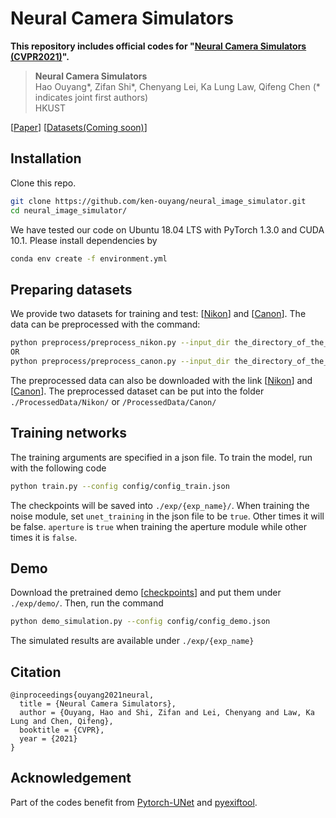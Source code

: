 # Neural Camera Simulators


**This repository includes official codes for "[Neural Camera Simulators (CVPR2021)](https://arxiv.org/abs/2104.05237)".** 

> **Neural Camera Simulators** <br>
>  Hao Ouyang*, Zifan Shi*, Chenyang Lei, Ka Lung Law, Qifeng Chen (* indicates joint first authors)<br>
>  HKUST <br>

[[Paper](https://arxiv.org/abs/2104.05237)] 
[[Datasets(Coming soon)](https://aaaa.github.io/TBA)] 



## Installation
Clone this repo.
```bash
git clone https://github.com/ken-ouyang/neural_image_simulator.git
cd neural_image_simulator/
```

We have tested our code on Ubuntu 18.04 LTS with PyTorch 1.3.0 and CUDA 10.1. Please install dependencies by
```bash
conda env create -f environment.yml
```

## Preparing datasets
We provide two datasets for training and test: [[Nikon](https://aaaa.github.io/TBA)] and [[Canon](https://aaaa.github.io/TBA)]. The data can be preprocessed with the command:
```bash
python preprocess/preprocess_nikon.py --input_dir the_directory_of_the_dataset --output_dir the_directory_to_save_the_preprocessed_data --image_size 512
OR
python preprocess/preprocess_canon.py --input_dir the_directory_of_the_dataset --output_dir the_directory_to_save_the_preprocessed_data --image_size 512
```
The preprocessed data can also be downloaded with the link [[Nikon](https://aaaa.github.io/TBA)] and [[Canon](https://aaaa.github.io/TBA)]. The preprocessed dataset can be put into the folder `./ProcessedData/Nikon/` or `/ProcessedData/Canon/`

## Training networks
The training arguments are specified in a json file. To train the model, run with the following code
```bash
python train.py --config config/config_train.json
```
The checkpoints will be saved into `./exp/{exp_name}/`. 
When training the noise module, set `unet_training` in the json file to be `true`. Other times it will be false. `aperture` is `true` when training the aperture module while other times it is `false`.

## Demo
Download the pretrained demo [[checkpoints](https://aaaa.github.io/TBA)] and put them under `./exp/demo/`. Then, run the command
```bash
python demo_simulation.py --config config/config_demo.json
```
The simulated results are available under `./exp/{exp_name}`

## Citation

```
@inproceedings{ouyang2021neural,
  title = {Neural Camera Simulators},
  author = {Ouyang, Hao and Shi, Zifan and Lei, Chenyang and Law, Ka Lung and Chen, Qifeng},
  booktitle = {CVPR},
  year = {2021}
}
```
## Acknowledgement
Part of the codes benefit from [Pytorch-UNet](https://github.com/milesial/Pytorch-UNet) and [pyexiftool](https://github.com/smarnach/pyexiftool). 